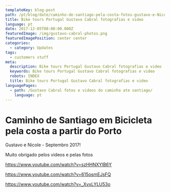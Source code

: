 ```yaml
---
templateKey: blog-post
path: /pt/blog/date/caminho-de-santiago-pela-costa-fotos-gustavo-e-Nicole/
title: Bike tours Portugal Gustavo Cabral fotografias e video
language: pt
date: 2017-12-05T00:00:00.000Z
featuredImage: /img/gustavo-cabral-photos.png
featuredImagePosition: center center
categories:
  - category: Updates
tags:
  - customers stuff
meta:
  description: Bike tours Portugal Gustavo Cabral fotografias e video
  keywords: Bike tours Portugal Gustavo Cabral fotografias e video
  robots: INDEX
  title: Bike tours Portugal Gustavo Cabral fotografias e video
languagePages:
  - path: /Gustavo Cabral fotos e videos do caminho ate santiago/
    language: pt
---
```

# Caminho de Santiago em Bicicleta pela costa a partir do Porto

Gustavo e Nicole - Septembro 2017!



Muito obrigado pelos videos e pelas fotos

https://www.youtube.com/watch?v=szHHNXYlB6Y

https://www.youtube.com/watch?v=615osmEJsFQ

https://www.youtube.com/watch?v=_XvxLYLU53o
